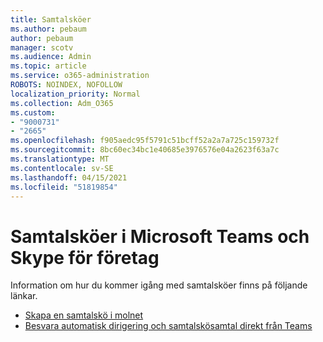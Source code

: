 ```yaml
---
title: Samtalsköer
ms.author: pebaum
author: pebaum
manager: scotv
ms.audience: Admin
ms.topic: article
ms.service: o365-administration
ROBOTS: NOINDEX, NOFOLLOW
localization_priority: Normal
ms.collection: Adm_O365
ms.custom:
- "9000731"
- "2665"
ms.openlocfilehash: f905aedc95f5791c51bcff52a2a7a725c159732f
ms.sourcegitcommit: 8bc60ec34bc1e40685e3976576e04a2623f63a7c
ms.translationtype: MT
ms.contentlocale: sv-SE
ms.lasthandoff: 04/15/2021
ms.locfileid: "51819854"
---
```

# <a name="call-queues-in-microsoft-teams-and-skype-for-business"></a>Samtalsköer i Microsoft Teams och Skype för företag 

Information om hur du kommer igång med samtalsköer finns på följande länkar.

- [Skapa en samtalskö i molnet](https://docs.microsoft.com/microsoftteams/create-a-phone-system-call-queue)
- [Besvara automatisk dirigering och samtalskösamtal direkt från Teams](https://docs.microsoft.com/microsoftteams/answer-auto-attendant-and-call-queue-calls)